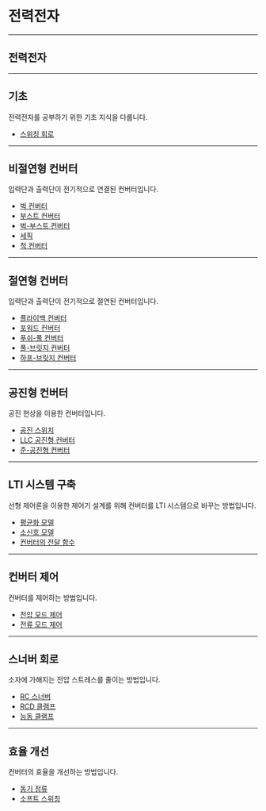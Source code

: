 # 전력전자

---

## 전력전자

---

## 기초

전력전자를 공부하기 위한 기초 지식을 다룹니다.
- [스위칭 회로](./SwitchingCircuit.md)

---

## 비절연형 컨버터

입력단과 출력단이 전기적으로 연결된 컨버터입니다.
- [벅 컨버터](./BuckConverter.md)
- [부스트 컨버터]()
- [벅-부스트 컨버터]()
- [세픽]()
- [척 컨버터]()

---

## 절연형 컨버터

입력단과 출력단이 전기적으로 절연된 컨버터입니다.
- [플라이백 컨버터]()
- [포워드 컨버터]()
- [푸쉬-풀 컨버터]()
- [풀-브릿지 컨버터]()
- [하프-브릿지 컨버터]()

---

## 공진형 컨버터

공진 현상을 이용한 컨버터입니다.
- [공진 스위치]()
- [LLC 공진형 컨버터]()
- [준-공진형 컨버터]()

---

## LTI 시스템 구축

선형 제어론을 이용한 제어기 설계를 위해 컨버터를 LTI 시스템으로 바꾸는 방법입니다.
- [평균화 모델]()
- [소신호 모델]()
- [컨버터의 전달 함수]()

---

## 컨버터 제어

컨버터를 제어하는 방법입니다.
- [전압 모드 제어]()
- [전류 모드 제어]()

---

## 스너버 회로

소자에 가해지는 전압 스트레스를 줄이는 방법입니다.
- [RC 스너버]()
- [RCD 클램프]()
- [능동 클램프]()

---

## 효율 개선

컨버터의 효율을 개선하는 방법입니다.
- [동기 정류]()
- [소프트 스위칭]()
